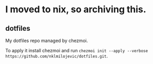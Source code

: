 # I moved to nix, so archiving this.

## dotfiles

My dotfiles repo managed by chezmoi.

To apply it install chezmoi and run `chezmoi init --apply --verbose https://github.com/nklmilojevic/dotfiles.git`.
